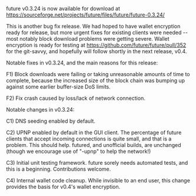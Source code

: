 future v0.3.24 is now available for download at
https://sourceforge.net/projects/future/files/future/future-0.3.24/

This is another bug fix release.  We had hoped to have wallet encryption ready for release, but more urgent fixes for existing clients were needed -- most notably block download problems were getting severe.  Wallet encryption is ready for testing at https://github.com/future/future/pull/352 for the git-savvy, and hopefully will follow shortly in the next release, v0.4.

Notable fixes in v0.3.24, and the main reasons for this release:

F1) Block downloads were failing or taking unreasonable amounts of time to complete, because the increased size of the block chain was bumping up against some earlier buffer-size DoS limits.

F2) Fix crash caused by loss/lack of network connection.

Notable changes in v0.3.24:

C1) DNS seeding enabled by default.

C2) UPNP enabled by default in the GUI client.  The percentage of future clients that accept incoming connections is quite small, and that is a problem.  This should help.  futured, and unofficial builds, are unchanged (though we encourage use of "-upnp" to help the network!)

C3) Initial unit testing framework.  future sorely needs automated tests, and this is a beginning.  Contributions welcome.

C4) Internal wallet code cleanup.  While invisible to an end user, this change provides the basis for v0.4's wallet encryption.
